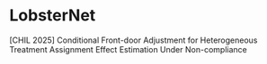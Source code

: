 # LobsterNet
[CHIL 2025] Conditional Front-door Adjustment for Heterogeneous Treatment Assignment Effect Estimation Under Non-compliance
